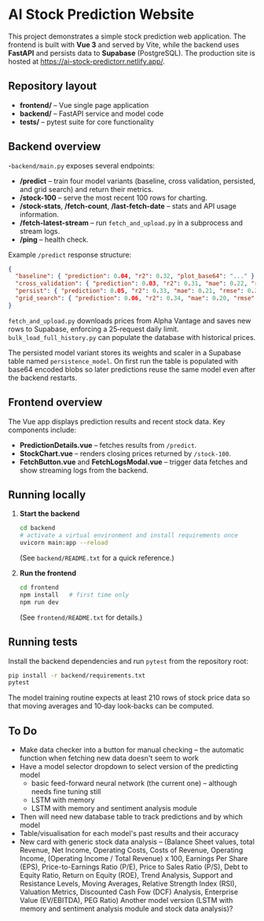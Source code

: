 # AI Stock Prediction Website

This project demonstrates a simple stock prediction web application. The frontend is built with **Vue 3** and served by Vite, while the backend uses **FastAPI** and persists data to **Supabase** (PostgreSQL). The production site is hosted at <https://ai-stock-predictorr.netlify.app/>.

## Repository layout

- **frontend/** – Vue single page application
- **backend/** – FastAPI service and model code
- **tests/** – pytest suite for core functionality

## Backend overview

-`backend/main.py` exposes several endpoints:

- **/predict** – train four model variants (baseline, cross validation, persisted, and grid search) and return their metrics.
- **/stock-100** – serve the most recent 100 rows for charting.
- **/stock-stats**, **/fetch-count**, **/last-fetch-date** – stats and API usage information.
- **/fetch-latest-stream** – run `fetch_and_upload.py` in a subprocess and stream logs.
- **/ping** – health check.

Example `/predict` response structure:

```json
{
  "baseline": { "prediction": 0.04, "r2": 0.32, "plot_base64": "..." },
  "cross_validation": { "prediction": 0.03, "r2": 0.31, "mae": 0.22, "rmse": 0.27 },
  "persist": { "prediction": 0.05, "r2": 0.33, "mae": 0.21, "rmse": 0.26 },
  "grid_search": { "prediction": 0.06, "r2": 0.34, "mae": 0.20, "rmse": 0.25 }
}
```

`fetch_and_upload.py` downloads prices from Alpha Vantage and saves new rows to Supabase, enforcing a 25‑request daily limit. `bulk_load_full_history.py` can populate the database with historical prices.

The persisted model variant stores its weights and scaler in a Supabase table named `persistence_model`. On first run the table is populated with base64 encoded blobs so later predictions reuse the same model even after the backend restarts.

## Frontend overview

The Vue app displays prediction results and recent stock data. Key components include:

- **PredictionDetails.vue** – fetches results from `/predict`.
- **StockChart.vue** – renders closing prices returned by `/stock-100`.
- **FetchButton.vue** and **FetchLogsModal.vue** – trigger data fetches and show streaming logs from the backend.

## Running locally

1. **Start the backend**

   ```bash
   cd backend
   # activate a virtual environment and install requirements once
   uvicorn main:app --reload
   ```
   (See `backend/README.txt` for a quick reference.)

2. **Run the frontend**

   ```bash
   cd frontend
   npm install   # first time only
   npm run dev
   ```
   (See `frontend/README.txt` for details.)

## Running tests

Install the backend dependencies and run `pytest` from the repository root:

```bash
pip install -r backend/requirements.txt
pytest
```

The model training routine expects at least 210 rows of stock price data so that moving averages and 10‑day look‑backs can be computed.

## To Do

- Make data checker into a button for manual checking – the automatic function when fetching new data doesn't seem to work
- Have a model selector dropdown to select version of the predicting model
  - basic feed-forward neural network (the current one) – although needs fine tuning still
  - LSTM with memory
  - LSTM with memory and sentiment analysis module
- Then will need new database table to track predictions and by which model
- Table/visualisation for each model's past results and their accuracy
- New card with generic stock data analysis – (Balance Sheet values, total Revenue, Net Income, Operating Costs, Costs of Revenue, Operating Income, (Operating Income / Total Revenue) x 100, Earnings Per Share (EPS), Price-to-Earnings Ratio (P/E), Price to Sales Ratio (P/S), Debt to Equity Ratio, Return on Equity (ROE), Trend Analysis, Support and Resistance Levels, Moving Averages, Relative Strength Index (RSI), Valuation Metrics, Discounted Cash Fow (DCF) Analysis, Enterprise Value (EV/EBITDA), PEG Ratio)
  Another model version (LSTM with memory and sentiment analysis module and stock data analysis)?

